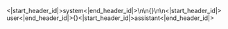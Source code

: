 <|start_header_id|>system<|end_header_id|>\n\n{}\n\n<|start_header_id|>user<|end_header_id|>{}<|start_header_id|>assistant<|end_header_id|>